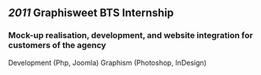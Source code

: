 ## *2011* Graphisweet BTS Internship
### Mock-up realisation, development, and website integration for customers of the agency
Development (Php, Joomla)
Graphism (Photoshop, InDesign)

